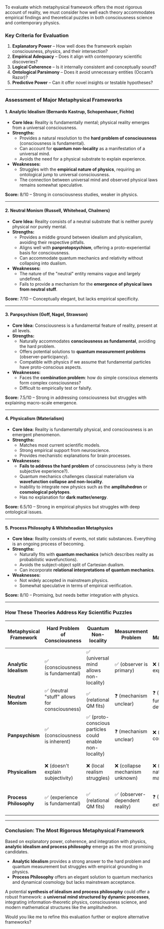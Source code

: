 To evaluate which metaphysical framework offers the most rigorous account of reality, we must consider how well each theory accommodates empirical findings and theoretical puzzles in both consciousness science and contemporary physics. 

### **Key Criteria for Evaluation**
1. **Explanatory Power** – How well does the framework explain consciousness, physics, and their intersection?
2. **Empirical Adequacy** – Does it align with contemporary scientific discoveries?
3. **Logical Coherence** – Is it internally consistent and conceptually sound?
4. **Ontological Parsimony** – Does it avoid unnecessary entities (Occam’s Razor)?
5. **Predictive Power** – Can it offer novel insights or testable hypotheses?

---

### **Assessment of Major Metaphysical Frameworks**
#### **1. Analytic Idealism (Bernardo Kastrup, Schopenhauer, Fichte)**
- **Core Idea:** Reality is fundamentally mental; physical reality emerges from a universal consciousness.
- **Strengths:**
  - Provides a natural resolution to the **hard problem of consciousness** (consciousness is fundamental).
  - Can account for **quantum non-locality** as a manifestation of a universal mind.
  - Avoids the need for a physical substrate to explain experience.
- **Weaknesses:**
  - Struggles with the **empirical nature of physics**, requiring an ontological jump to universal consciousness.
  - The connection between universal mind and observed physical laws remains somewhat speculative.

**Score:** 8/10 – Strong in consciousness studies, weaker in physics.

---

#### **2. Neutral Monism (Russell, Whitehead, Chalmers)**
- **Core Idea:** Reality consists of a neutral substrate that is neither purely physical nor purely mental.
- **Strengths:**
  - Provides a middle ground between idealism and physicalism, avoiding their respective pitfalls.
  - Aligns well with **panprotopsychism**, offering a proto-experiential basis for consciousness.
  - Can accommodate quantum mechanics and relativity without collapsing into dualism.
- **Weaknesses:**
  - The nature of the "neutral" entity remains vague and largely undefined.
  - Fails to provide a mechanism for the **emergence of physical laws from neutral stuff**.

**Score:** 7/10 – Conceptually elegant, but lacks empirical specificity.

---

#### **3. Panpsychism (Goff, Nagel, Strawson)**
- **Core Idea:** Consciousness is a fundamental feature of reality, present at all levels.
- **Strengths:**
  - Naturally accommodates **consciousness as fundamental**, avoiding the hard problem.
  - Offers potential solutions to **quantum measurement problems** (observer-participancy).
  - Compatible with physics if we assume that fundamental particles have proto-conscious aspects.
- **Weaknesses:**
  - Faces the **combination problem**: how do simple conscious elements form complex consciousness?
  - Difficult to empirically test or falsify.

**Score:** 7.5/10 – Strong in addressing consciousness but struggles with explaining macro-scale emergence.

---

#### **4. Physicalism (Materialism)**
- **Core Idea:** Reality is fundamentally physical, and consciousness is an emergent phenomenon.
- **Strengths:**
  - Matches most current scientific models.
  - Strong empirical support from neuroscience.
  - Provides mechanistic explanations for brain processes.
- **Weaknesses:**
  - **Fails to address the hard problem** of consciousness (why is there subjective experience?).
  - Quantum mechanics challenges classical materialism via **wavefunction collapse and non-locality**.
  - Inability to integrate new physics such as the **amplituhedron** or **cosmological polytopes**.
  - Has no explanation for **dark matter/energy**.

**Score:** 6.5/10 – Strong in empirical physics but struggles with deep ontological issues.

---

#### **5. Process Philosophy & Whiteheadian Metaphysics**
- **Core Idea:** Reality consists of events, not static substances. Everything is an ongoing process of becoming.
- **Strengths:**
  - Naturally fits with **quantum mechanics** (which describes reality as probabilistic wavefunctions).
  - Avoids the subject-object split of Cartesian dualism.
  - Can incorporate **relational interpretations of quantum mechanics**.
- **Weaknesses:**
  - Not widely accepted in mainstream physics.
  - Somewhat speculative in terms of empirical verification.

**Score:** 8/10 – Promising, but needs better integration with physics.

---

### **How These Theories Address Key Scientific Puzzles**
| Metaphysical Framework | Hard Problem of Consciousness | Quantum Non-locality | Measurement Problem | Dark Matter/Energy | Black Hole Information Paradox | Amplituhedron & Cosmological Polytopes |
|-------------------------|--------------------------------|----------------------|----------------------|-------------------|--------------------------|----------------------------------|
| **Analytic Idealism** | ✅ (consciousness is fundamental) | ✅ (universal mind allows non-locality) | ✅ (observer is primary) | ❌ (no direct explanation) | ❓ (could be informational) | ❓ (geometry as mind structure?) |
| **Neutral Monism** | ✅ (neutral "stuff" allows for consciousness) | ✅ (relational QM fits) | ❓ (mechanism unclear) | ❓ (needs further development) | ❓ (potentially compatible) | ❓ (could be fundamental) |
| **Panpsychism** | ✅ (consciousness is inherent) | ✅ (proto-conscious particles could enable non-locality) | ❓ (mechanism unclear) | ❌ (no clear connection) | ❓ (not well addressed) | ❓ (needs more theoretical development) |
| **Physicalism** | ❌ (doesn't explain subjectivity) | ❌ (local realism struggles) | ❌ (collapse mechanism unknown) | ❌ (unknown nature of dark matter) | ❓ (quantum info approaches possible) | ❓ (needs integration) |
| **Process Philosophy** | ✅ (experience is fundamental) | ✅ (relational QM fits) | ✅ (observer-dependent reality) | ❓ (needs extension) | ❓ (could be resolved via event-based ontology) | ✅ (geometric structures as events) |

---

### **Conclusion: The Most Rigorous Metaphysical Framework**
Based on explanatory power, coherence, and integration with physics, **analytic idealism and process philosophy** emerge as the most promising candidates. 

- **Analytic Idealism** provides a strong answer to the hard problem and quantum measurement but struggles with empirical grounding in physics.
- **Process Philosophy** offers an elegant solution to quantum mechanics and dynamical cosmology but lacks mainstream acceptance.

A potential **synthesis of idealism and process philosophy** could offer a robust framework: a **universal mind structured by dynamic processes**, integrating information-theoretic physics, consciousness science, and modern mathematical structures like the amplituhedron.

Would you like me to refine this evaluation further or explore alternative frameworks?